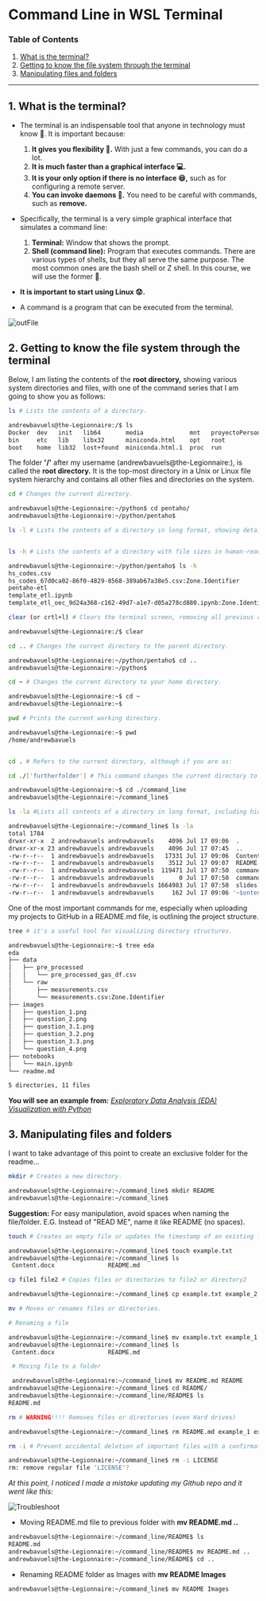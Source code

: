 # Command Line in WSL Terminal

### Table of Contents

1. [What is the terminal?](#1-what-is-the-terminal)
2. [Getting to know the file system through the terminal](#2-getting-to-know-the-file-system-through-the-terminal)
3. [Manipulating files and folders](#3-manipulating-files-and-folders)

---

## 1. What is the terminal?

- The terminal is an indispensable tool that anyone in technology must know 👀. It is important because:
  1. **It gives you flexibility 📏.** With just a few commands, you can do a lot.
  2. **It is much faster than a graphical interface 💻.**
  3. **It is your only option if there is no interface 😆,** such as for configuring a remote server.
  4. **You can invoke daemons 👿.** You need to be careful with commands, such as **remove.**

- Specifically, the terminal is a very simple graphical interface that simulates a command line:
  1. **Terminal:** Window that shows the prompt.
  2. **Shell (command line):** Program that executes commands. There are various types of shells, but they all serve the same purpose. The most common ones are the bash shell or Z shell. In this course, we will use the former 🍎.

- **It is important to start using Linux 😟.**

- A command is a program that can be executed from the terminal.

![outFile](https://github.com/user-attachments/assets/bdb5f8a1-35fe-40d4-bb0f-9c9e562ede01)


## 2. Getting to know the file system through the terminal

Below, I am listing the contents of the **root directory,** showing various system directories and files, with one of the command series that I am going to show you as follows:

```sh
ls # Lists the contents of a directory.

andrewbavuels@the-Legionnaire:/$ ls
Docker  dev   init   lib64       media             mnt   proyectoPersonal  sbin  tmp  wslcdeaCh  wsloOFoIg
bin     etc   lib    libx32      miniconda.html    opt   root              srv   usr  wsleaooND
boot    home  lib32  lost+found  miniconda.html.1  proc  run               sys   var  wsllHHkkc
```
The folder **'/'** after my username (andrewbavuels@the-Legionnaire:), is called the **root directory.** It is the top-most directory in a Unix or Linux file system hierarchy and contains all other files and directories on the system.
```sh
cd # Changes the current directory.

andrewbavuels@the-Legionnaire:~/python$ cd pentaho/
andrewbavuels@the-Legionnaire:~/python/pentaho$
```
```sh
ls -l # Lists the contents of a directory in long format, showing detailed information about each file and directory, such as permissions, owner, size, and modification date.
```
```sh

ls -h # Lists the contents of a directory with file sizes in human-readable format, such as KB, MB, or GB.

andrewbavuels@the-Legionnaire:~/python/pentaho$ ls -h
hs_codes.csv
hs_codes_67d0ca02-86f0-4829-8568-389ab67a38e5.csv:Zone.Identifier
pentaho-etl
template_etl.ipynb
template_etl_oec_9d24a368-c162-49d7-a1e7-d05a278cd880.ipynb:Zone.Identifier
```
```sh
clear (or crtl+l) # Clears the terminal screen, removing all previous commands and outputs from view.

andrewbavuels@the-Legionnaire:/$ clear
```
```sh
cd .. # Changes the current directory to the parent directory.

andrewbavuels@the-Legionnaire:~/python/pentaho$ cd ..
andrewbavuels@the-Legionnaire:~/python$
```
```sh
cd ~ # Changes the current directory to your home directory.

andrewbavuels@the-Legionnaire:~$ cd ~
andrewbavuels@the-Legionnaire:~$
```
```sh
pwd # Prints the current working directory.

andrewbavuels@the-Legionnaire:~$ pwd
/home/andrewbavuels
```
```sh

cd . # Refers to the current directory, although if you are as:

cd ./['furtherfolder'] # This command changes the current directory to a subdirectory within the relative path

andrewbavuels@the-Legionnaire:~$ cd ./command_line
andrewbavuels@the-Legionnaire:~/command_line$
```
```sh 
ls -la #Lists all contents of a directory in long format, including hidden files (files starting with a dot .).

andrewbavuels@the-Legionnaire:~/command_line$ ls -la
total 1784
drwxr-xr-x  2 andrewbavuels andrewbavuels    4096 Jul 17 09:06  .
drwxr-xr-x 23 andrewbavuels andrewbavuels    4096 Jul 17 07:45  ..
-rw-r--r--  1 andrewbavuels andrewbavuels   17331 Jul 17 09:06  Content.docx
-rw-r--r--  1 andrewbavuels andrewbavuels    3512 Jul 17 09:07  README.md
-rw-r--r--  1 andrewbavuels andrewbavuels  119471 Jul 17 07:50  command-line-cheat-sheet.pdf
-rw-r--r--  1 andrewbavuels andrewbavuels       0 Jul 17 07:50  command-line-cheat-sheet.pdf:Zone.Identifier
-rw-r--r--  1 andrewbavuels andrewbavuels 1664983 Jul 17 07:50  slides.pdf
-rw-r--r--  1 andrewbavuels andrewbavuels     162 Jul 17 09:06 '~$ontent.docx'
```
One of the most important commands for me, especially when uploading my projects to GitHub in a README.md file, is outlining the project structure.

```sh 
tree # it's a useful tool for visualizing directory structures.

andrewbavuels@the-Legionnaire:~$ tree eda
eda
├── data
│   ├── pre_processed
│   │   └── pre_processed_gas_df.csv
│   └── raw
│       ├── measurements.csv
│       └── measurements.csv:Zone.Identifier
├── images
│   ├── question_1.png
│   ├── question_2.png
│   ├── question_3.1.png
│   ├── question_3.2.png
│   ├── question_3.3.png
│   └── question_4.png
├── notebooks
│   └── main.ipynb
└── readme.md

5 directories, 11 files
```
**You will see an example from:** [_Exploratory Data Analysis (EDA) Visualization with Python_](https://github.com/AndrewBavuels/Car-Fuel-Consumption-Part-I-Analysis-before-Predictions)

## 3. Manipulating files and folders

I want to take advantage of this point to create an exclusive folder for the readme...

```sh
mkdir # Creates a new directory.

andrewbavuels@the-Legionnaire:~/command_line$ mkdir README
andrewbavuels@the-Legionnaire:~/command_line$
```
**Suggestion:** For easy manipulation, avoid spaces when naming the file/folder. E.G. Instead of "READ ME", name it like README (no spaces).

```sh
touch # Creates an empty file or updates the timestamp of an existing file.

andrewbavuels@the-Legionnaire:~/command_line$ touch example.txt
andrewbavuels@the-Legionnaire:~/command_line$ ls
 Content.docx               README.md                                      example.txt
```

```sh
cp file1 file2 # Copies files or directories to file2 or directory2

andrewbavuels@the-Legionnaire:~/command_line$ cp example.txt example_2.txt
```
```sh
mv # Moves or renames files or directories.

# Renaming a file

andrewbavuels@the-Legionnaire:~/command_line$ mv example.txt example_1
andrewbavuels@the-Legionnaire:~/command_line$ ls
 Content.docx               README.md                                      example_1

 # Moving file to a folder

 andrewbavuels@the-Legionnaire:~/command_line$ mv README.md README
andrewbavuels@the-Legionnaire:~/command_line$ cd README/
andrewbavuels@the-Legionnaire:~/command_line/README$ ls
README.md
```

```sh
rm # WARNING!!!! Removes files or directories (even Hard drives)

andrewbavuels@the-Legionnaire:~/command_line$ rm README.md example_1 example_2.txt 'Recording 2024-07-17 122242.mp4'
```
```sh
rm -i # Prevent accidental deletion of important files with a confirmation prompt.

andrewbavuels@the-Legionnaire:~/command_line$ rm -i LICENSE
rm: remove regular file 'LICENSE'?
```
_At this point, I noticed I made a mistake updating my Github repo and it went like this:_

![Troubleshoot](https://github.com/user-attachments/assets/7497e1ea-231b-46ee-9bdd-757c74832013)

- Moving README.md file to previous folder with **mv README.md ..**
```sh
andrewbavuels@the-Legionnaire:~/command_line/README$ ls
README.md
andrewbavuels@the-Legionnaire:~/command_line/README$ mv README.md ..
andrewbavuels@the-Legionnaire:~/command_line/README$ cd ..
```
- Renaming README folder as Images with **mv README Images**
```sh
andrewbavuels@the-Legionnaire:~/command_line$ mv README Images
```
